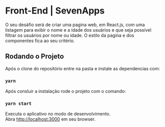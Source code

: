 # Front-End | SevenApps

O seu desáfio será de criar uma pagina web, em React.js, com uma listagem para exibir o nome e a idade dos usuários e que seja possível filtrar os usuários por nome ou idade. O estilo da pagina e dos componentes fica ao seu critério.

## Rodando o Projeto

Após o clone do repositório entre na pasta e instale as dependencias com:

### `yarn`

Após consluir a instalação rode o projeto com o comando:

### `yarn start`

Executa o aplicativo no modo de desenvolvimento.\
Abra [http://localhost:3000](http://localhost:3000) em seu browser.
